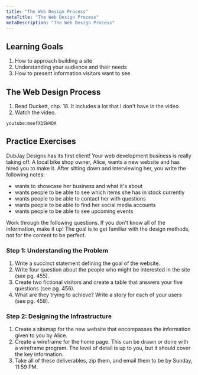 ```yaml
---
title: "The Web Design Process"
metaTitle: "The Web Design Process"
metaDescription: "The Web Design Process"
---
```


## Learning Goals
1. How to approach building a site
1. Understanding your audience and their needs
1. How to present information visitors want to see

## The Web Design Process
1. Read Duckett, chp. 18. It includes a lot that I don't have in the video.
1. Watch the video.

`youtube:meefX1SW4DA`

## Practice Exercises
DubJay Designs has its first client! Your web development business is really taking off. A local bike shop owner, Alice, wants a new website and has hired you to make it. 
After sitting down and interviewing her, you write the following notes:
- wants to showcase her business and what it's about
- wants people to be able to see which items she has in stock currently
- wants people to be able to contact her with questions
- wants people to be able to find her social media accounts
- wants people to be able to see upcoming events

Work through the following questions. If you don't know all of the information, make it up! The goal is to get familiar with the design methods, not for the content to be perfect.

### Step 1: Understanding the Problem
1. Write a succinct statement defining the goal of the website.
1. Write four question about the people who might be interested in the site (see pg. 455).
1. Create two fictional visitors and create a table that answers your five questions (see pg. 456).
1. What are they trying to achieve? Write a story for each of your users (see pg. 458).

### Step 2: Designing the Infrastructure
1. Create a sitemap for the new website that encompasses the information given to you by Alice.
1. Create a wireframe for the home page. This can be drawn or done with a wireframe program. The level of detail is up to you, but it should cover the key information.
1. Take all of these deliverables, zip them, and email them to be by Sunday, 11:59 PM.